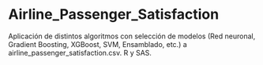 # Airline_Passenger_Satisfaction
Aplicación de distintos algoritmos con selección de modelos (Red neuronal, Gradient Boosting, XGBoost, SVM, Ensamblado, etc.) a airline_passenger_satisfaction.csv. R y SAS.
